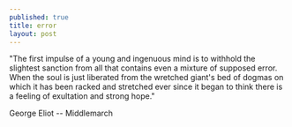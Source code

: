 ```yaml
---
published: true
title: error
layout: post
---
```

"The first impulse of a young and ingenuous mind is to withhold the slightest sanction from all that contains even a mixture of supposed error. When the soul is just liberated from the wretched giant's bed of dogmas on which it has been racked and stretched ever since it began to think there is a feeling of exultation and strong hope."

George Eliot -- Middlemarch